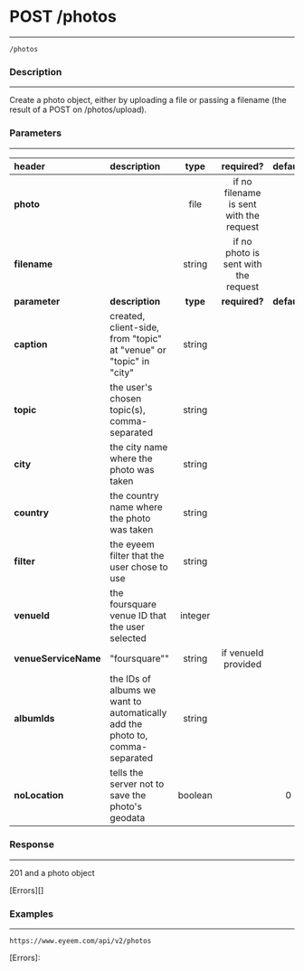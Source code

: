 # POST /photos
***
`/photos`

### Description
***
Create a photo object, either by uploading a file or passing a filename (the result of a POST on /photos/upload).

### Parameters
***

|header| description| type |required? |default|
|:---------|:--------------|:----------:|:------------:|:------------:|
|**photo**||file|if no filename is sent with the request||
|**filename**||string|if no photo is sent with the request||
|**parameter**| **description**| **type** |**required?** |**default**|
|**caption**| created, client-side, from "topic" at "venue" or "topic" in "city"|string|||
|**topic**|  the user's chosen topic(s), comma-separated|string|||
|**city**|the city name where the photo was taken|string|||
|**country**|the country name where the photo was taken|string|||
|**filter**| the eyeem filter that the user chose to use|string|||
|**venueId**|the foursquare venue ID that the user selected|integer| ||
|**venueServiceName**|"foursquare""|string|if venueId provided||
|**albumIds**| the IDs of albums we want to automatically add the photo to, comma-separated|string|||
|**noLocation**|tells the server not to save the photo's geodata|boolean| |0|

### Response
***

201 and a photo object

[Errors][]

### Examples
***

`https://www.eyeem.com/api/v2/photos`







[Errors]: 